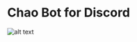 # Chao Bot for Discord
![alt text](https://github.com/nickshouse/chao_bot/blob/main/image.jpg?raw=true)
